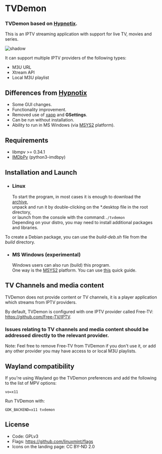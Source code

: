 # TVDemon

### TVDemon based on [Hypnotix](https://github.com/linuxmint/hypnotix).  
This is an IPTV streaming application with support for live TV, movies and series.

![shadow](https://user-images.githubusercontent.com/7511379/208684877-6d901320-9859-4381-8220-f9209f40e51b.png)

It can support multiple IPTV providers of the following types:

- M3U URL
- Xtream API
- Local M3U playlist

## Differences from [Hypnotix](https://github.com/linuxmint/hypnotix)
 * Some GUI changes.
 * Functionality improvement.
 * Removed use of [xapp](https://github.com/linuxmint/xapp) and **GSettings**.
 * Can be run without installation.
 * Ability to run in MS Windows (via [MSYS2](https://www.msys2.org/) platform).

## Requirements
- libmpv >= 0.34.1
- [IMDbPy](https://pypi.org/project/IMDbPY/) (python3-imdbpy)

## Installation and Launch
* ### Linux
  To start the program, in most cases it is enough to download the [archive](https://github.com/DYefremov/TVDemon/archive/refs/heads/main.zip),   
  unpack and run it by double-clicking on the *.desktop file in the root directory,  
  or launch from the console with the command:```./tvdemon```   
  Depending on your distro, you may need to install additional packages and libraries.

To create a Debian package, you can use the *build-deb.sh* file from the *build* directory.

* ### MS Windows (experimental) 
  Windows users can also run (build) this program.  
One way is the [MSYS2](https://www.msys2.org/) platform. You can use [this](https://github.com/DYefremov/TVDemon/blob/main/build/win/BUILD.md) quick guide.  

## TV Channels and media content

TVDemon does not provide content or TV channels, it is a player application which streams from IPTV providers.

By default, TVDemon is configured with one IPTV provider called Free-TV: https://github.com/Free-TV/IPTV.

### Issues relating to TV channels and media content should be addressed directly to the relevant provider.

Note: Feel free to remove Free-TV from TVDemon if you don't use it, or add any other provider you may have access to or local M3U playlists.

## Wayland compatibility

If you're using Wayland go the TVDemon preferences and add the following to the list of MPV options:

`vo=x11`

Run TVDemon with:

`GDK_BACKEND=x11 tvdemon`

## License

- Code: GPLv3
- Flags: https://github.com/linuxmint/flags
- Icons on the landing page: CC BY-ND 2.0
